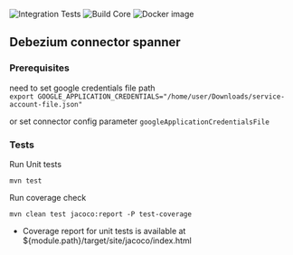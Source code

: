 ![Integration Tests](https://github.com/debezium/debezium-connector-spanner/actions/workflows/ci-tests.yml/badge.svg)
![Build Core](https://github.com/debezium/debezium-connector-spanner/actions/workflows/ci-core.yml/badge.svg)
![Docker image](https://github.com/debezium/debezium-connector-spanner/actions/workflows/ci-docker-image.yml/badge.svg)

## Debezium connector spanner

### Prerequisites

need to set google credentials file path \
`export GOOGLE_APPLICATION_CREDENTIALS="/home/user/Downloads/service-account-file.json"`

or set connector config parameter `googleApplicationCredentialsFile`

### Tests

Run Unit tests
```
mvn test
```

Run coverage check
```
mvn clean test jacoco:report -P test-coverage
```

- Coverage report for unit tests is available at ${module.path}/target/site/jacoco/index.html
